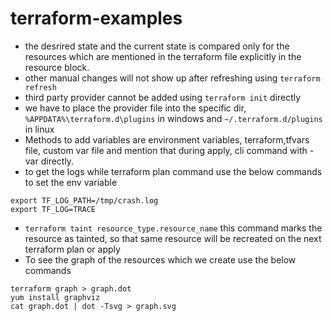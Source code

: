 # terraform-examples
- the desrired state and the current state is compared only for the resources which are mentioned in the terraform file explicitly in the resource block.
- other manual changes will not show up after refreshing using ```terraform refresh```
- third party provider cannot be added using ```terraform init``` directly 
- we have to place the provider file into the specific dir, ```%APPDATA%\terraform.d\plugins``` in windows and ```~/.terraform.d/plugins``` in linux
- Methods to add variables are environment variables, terraform,tfvars file, custom var file and mention that during apply, cli command with -var directly.
- to get the logs while terraform plan command use the below commands to set the env variable
```
export TF_LOG_PATH=/tmp/crash.log
export TF_LOG=TRACE
```
- ```terraform taint resource_type.resource_name```
  this command marks the resource as tainted, so that same resource will be recreated on the next terraform plan or apply
- To see the graph of the resources which we create use the below commands
```
terraform graph > graph.dot
yum install graphviz
cat graph.dot | dot -Tsvg > graph.svg
```